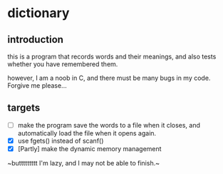 # dictionary

## introduction

this is a program that records words and their meanings, and also tests whether you have remembered them.

however, I am a noob in C, and there must be many bugs in my code. Forgive me please...

## targets

- [ ] make the program save the words to a file when it closes, and automatically load the file when it opens again.
- [X] use fgets() instead of scanf()
- [X] [Partly] make the dynamic memory management

~buttttttttt I'm lazy, and I may not be able to finish.~
